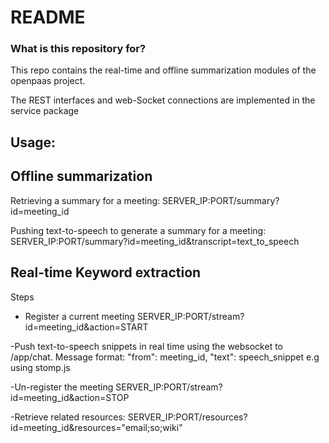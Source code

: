 # README #


### What is this repository for? ###

This repo contains the real-time and offline summarization modules of the openpaas project.

The REST interfaces and web-Socket connections are implemented in the service package

Usage:
--

Offline summarization
--

Retrieving a summary for a meeting: 
    SERVER_IP:PORT/summary?id=meeting_id


Pushing text-to-speech to generate a summary for a meeting:
    SERVER_IP:PORT/summary?id=meeting_id&transcript=text_to_speech


Real-time Keyword extraction
--

Steps
- Register a current meeting
    SERVER_IP:PORT/stream?id=meeting_id&action=START


-Push text-to-speech snippets in real time using the websocket to /app/chat.
    Message format: "from": meeting_id, "text": speech_snippet
    e.g using stomp.js


-Un-register the meeting
    SERVER_IP:PORT/stream?id=meeting_id&action=STOP

-Retrieve related resources:
    SERVER_IP:PORT/resources?id=meeting_id&resources="email;so;wiki"